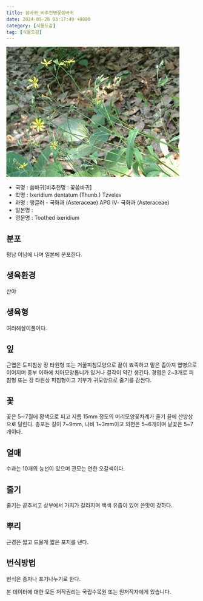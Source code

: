 ```yaml
---
title: 씀바귀_비추천명꽃씀바귀
date: 2024-05-28 03:17:49 +0800
category: [식물도감]
tag: [식물도감]
---
```




![씀바귀[비추천명 : 꽃씀바귀]](/assets/img/fileUpload/plants/basic/Compositae/Ixeridium/10351/1_th2.JPG)
- 국명 : 씀바귀[비추천명 : 꽃씀바귀]
- 학명 : Ixeridium dentatum (Thunb.) Tzvelev
- 과명 : 앵글러 - 국화과 (Asteraceae) APG Ⅳ- 국화과 (Asteraceae)
- 일본명 : 
- 영문명 : Toothed ixeridium


## 분포
평남 이남에 나며 일본에 분포한다.
## 생육환경
산야
## 생육형
여러해살이풀이다.
## 잎
근엽은 도피침상 장 타원형 또는 거꿀피침모양으로 끝이 뾰족하고 밑은 좁아져 엽병으로 이어지며 중부 이하에 치아모양톱니가 있거나 결각이 약간 생긴다. 경엽은 2~3개로 피침형 또는 장 타원상 피침형이고 기부가 귀모양으로 줄기를 감싼다.
## 꽃
꽃은 5∼7월에 황색으로 피고 지름 15mm 정도의 머리모양꽃차례가 줄기 끝에 산방상으로 달린다. 총포는 길이 7~9mm, 나비 1~3mm이고 외편은 5~6개이며 낱꽃은 5~7개이다. 
## 열매
수과는 10개의 능선이 있으며 관모는 연한 오갈색이다.
## 줄기
줄기는 곧추서고 상부에서 가지가 갈라지며 백색 유즙이 있어 쓴맛이 강하다.
## 뿌리
근경은 짧고 드물게 짧은 포지를 낸다.
## 번식방법
번식은 종자나 포기나누기로 한다.






본 데이터에 대한 모든 저작권리는 국립수목원 또는 원저작자에게 있습니다.
